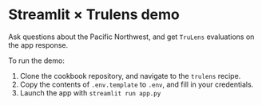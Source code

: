 # Streamlit × Trulens demo

Ask questions about the Pacific Northwest, and get `TruLens` evaluations on the app response.

To run the demo:

1. Clone the cookbook repository, and navigate to the `trulens` recipe.
2. Copy the contents of `.env.template` to `.env`, and fill in your credentials.
3. Launch the app with `streamlit run app.py`
